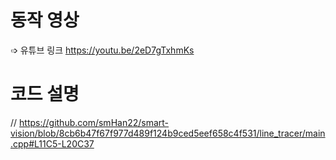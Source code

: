 # 동작 영상

➩ 유튜브 링크
https://youtu.be/2eD7gTxhmKs

# 코드 설명

// https://github.com/smHan22/smart-vision/blob/8cb6b47f67f977d489f124b9ced5eef658c4f531/line_tracer/main.cpp#L11C5-L20C37
